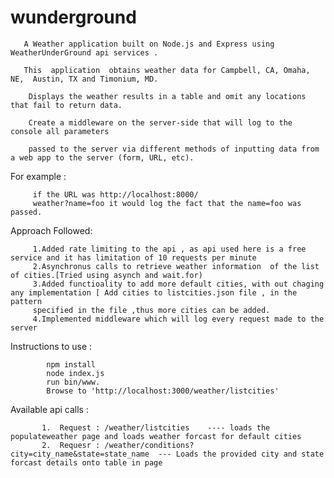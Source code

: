 wunderground
============

       A Weather application built on Node.js and Express using  WeatherUnderGround api services .

       This  application  obtains weather data for Campbell, CA, Omaha, NE,  Austin, TX and Timonium, MD.

        Displays the weather results in a table and omit any locations that fail to return data.

        Create a middleware on the server‐side that will log to the console all parameters

        passed to the server via different methods of inputting data from a web app to the server (form, URL, etc).

For example :

         if the URL was http://localhost:8000/
         weather?name=foo it would log the fact that the name=foo was passed.

Approach Followed:

         1.Added rate limiting to the api , as api used here is a free service and it has limitation of 10 requests per minute
         2.Asynchronus calls to retrieve weather information  of the list of cities.[Tried using asynch and wait.for)
         3.Added functioality to add more default cities, with out chaging any implementation [ Add cities to listcities.json file , in the pattern
         specified in the file ,thus more cities can be added.
         4.Implemented middleware which will log every request made to the server



Instructions to use :


            npm install
            node index.js
            run bin/www.
            Browse to 'http://localhost:3000/weather/listcities'



Available api calls :

           1.  Request : /weather/listcities    ---- loads the populateweather page and loads weather forcast for default cities
           2.  Requesr : /weather/conditions?city=city_name&state=state_name  --- Loads the provided city and state forcast details onto table in page

